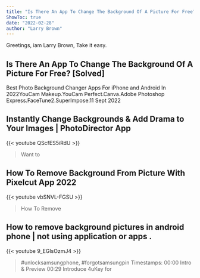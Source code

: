 ```yaml
---
title: "Is There An App To Change The Background Of A Picture For Free? [Solved]"
ShowToc: true 
date: "2022-02-28"
author: "Larry Brown" 
---
```


Greetings, iam Larry Brown, Take it easy.
## Is There An App To Change The Background Of A Picture For Free? [Solved]
Best Photo Background Changer Apps For iPhone and Android In 2022YouCam Makeup.YouCam Perfect.Canva.Adobe Photoshop Express.FaceTune2.SuperImpose.11 Sept 2022

## Instantly Change Backgrounds & Add Drama to Your Images | PhotoDirector App
{{< youtube QScfES5iRdU >}}
>Want to 

## How To Remove Background From  Picture With Pixelcut App 2022
{{< youtube vbSNVL-FGSU >}}
>How To Remove 

## How to remove background pictures in android phone | not using application or apps .
{{< youtube 9_EGlsOzmJ4 >}}
>#unlocksamsungphone, #forgotsamsungpin Timestamps: 00:00 Intro & Preview 00:29 Introduce 4uKey for 

